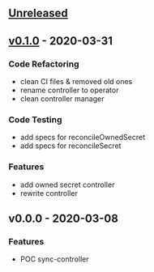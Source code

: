 <a name="unreleased"></a>
## [Unreleased]


<a name="v0.1.0"></a>
## [v0.1.0] - 2020-03-31
### Code Refactoring
- clean CI files & removed old ones
- rename controller to operator
- clean controller manager

### Code Testing
- add specs for reconcileOwnedSecret
- add specs for reconcileSecret

### Features
- add owned secret controller
- rewrite controller


<a name="v0.0.0"></a>
## v0.0.0 - 2020-03-08
### Features
- POC sync-controller


[Unreleased]: https://github.com/xunleii/sync-secrets-operator/compare/v0.1.0...HEAD
[v0.1.0]: https://github.com/xunleii/sync-secrets-operator/compare/v0.0.0...v0.1.0

